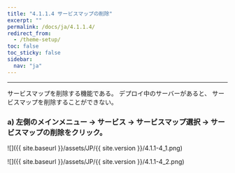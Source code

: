 ```yaml
---
title: "4.1.1.4 サービスマップの削除"
excerpt: ""
permalink: /docs/ja/4.1.1.4/
redirect_from:
  - /theme-setup/
toc: false
toc_sticky: false
sidebar:
  nav: "ja"
---
```



---

サービスマップを削除する機能である。 デプロイ中のサーバーがあると、 サービスマップを削除することができない。

### a\) 左側のメインメニュー → サービス → サービスマップ選択 → サービスマップの削除をクリック。

![]({{ site.baseurl }}/assets/JP/{{ site.version }}/4.1.1-4_1.png)

![]({{ site.baseurl }}/assets/JP/{{ site.version }}/4.1.1-4_2.png)
